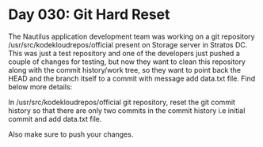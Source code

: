 # Day 030: Git Hard Reset

The Nautilus application development team was working on a git repository /usr/src/kodekloudrepos/official present on Storage server in Stratos DC. This was just a test repository and one of the developers just pushed a couple of changes for testing, but now they want to clean this repository along with the commit history/work tree, so they want to point back the HEAD and the branch itself to a commit with message add data.txt file. Find below more details:



In /usr/src/kodekloudrepos/official git repository, reset the git commit history so that there are only two commits in the commit history i.e initial commit and add data.txt file.


Also make sure to push your changes.